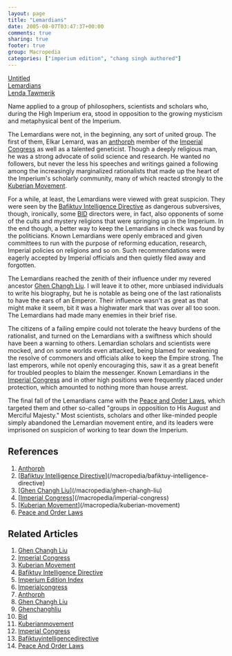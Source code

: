 ```yaml
---
layout: page
title: "Lemardians"
date: 2005-08-07T03:47:37+00:00
comments: true
sharing: true
footer: true
group: Macropedia
categories: ["imperium edition", "chang singh authored"]
---
```


<div class='row'>
	<div class='col-md-4'><a href='/macropedia/last-charge-of-light-horse'>Untitled</a></div>
	<div class='col-md-4'><a href='/macropedia/lemardians'>Lemardians</a></div>
	<div class='col-md-4'><a href='/macropedia/lenda-tawmerik'>Lenda Tawmerik</a></div>
</div>


Name applied to a group of philosophers, scientists and scholars who, during the High Imperium era, stood in opposition to the growing mysticism and metaphysical bent of the Imperium.

The Lemardians were not, in the beginning, any sort of united group.  The first of them, Elkar Lemard, was an [anthorph](/macropedia/anthorph) member of the [Imperial Congress](/macropedia/imperial-congress) as well as a talented geneticist.  Though a deeply religious man, he was a strong advocate of solid science and research.  He wanted no followers, but never the less his speeches and writings gained a following among the increasingly marginalized rationalists that made up the heart of the Imperium's scholarly community, many of which reacted strongly to the [Kuberian Movement](/macropedia/kuberian-movement).

For a while, at least, the Lemardians were viewed with great suspicion.  They were seen by the [Bafiktuy Intelligence Directive](/macropedia/bafiktuy-intelligence-directive) as dangerous subversives, though, ironically, some [BID](/macropedia/bafiktuy-intelligence-directive) directors were, in fact, also opponents of some of the cults and mystery religions that were springing up in the Imperium.  In the end though, a better way to keep the Lemardians in check was found by the politicians.  Known Lemardians were openly embraced and given committees to run with the purpose of reforming education, research, Imperial policies on religions and so on.  Such recommendations were eagerly accepted by Imperial officials and then quietly filed away and forgotten.

The Lemardians reached the zenith of their influence under my revered ancestor [Ghen Changh Liu](/macropedia/ghen-changh-liu).  I will leave it to other, more unbiased individuals to write his biography, but he is notable as being one of the last rationalists to have the ears of an Emperor.  Their influence wasn't as great as that might make it seem, bit it was a highwater mark that was over all too soon.  The Lemardians had made many enemies in their brief rise.

The citizens of a failing empire could not tolerate the heavy burdens of the rationalist, and turned on the Lemardians with a swiftness which should have been a warning to others.  Lemardian scholars and scientists were mocked, and on some worlds even attacked, being blamed for weakening the resolve of commoners and officials alike to keep the Empire strong.  The last emperors, while not openly encouraging this, saw it as a great benefit for troubled peoples to blaim the messenger.  Known Lemardians in the [Imperial Congress](/macropedia/imperial-congress) and in other high positions were frequently placed under protection, which amounted to nothing more than house arrest.

The final fall of the Lemardians came with the [Peace and Order Laws](/macropedia/peace-and-order-laws), which targeted them and other so-called "groups in opposition to His August and Merciful Majesty."  Most scientists, scholars and other like-minded people simply abandoned the Lemardian movement entire, and its leaders were imprisoned on suspicion of working to tear down the Imperium.

## References
1. [Anthorph](/macropedia/anthorph)
1. [[Bafiktuy Intelligence Directive](/macropedia/bafiktuy-intelligence-directive)](/macropedia/bafiktuy-intelligence-directive)
1. [[Ghen Changh Liu](/macropedia/ghen-changh-liu)](/macropedia/ghen-changh-liu)
1. [[Imperial Congress](/macropedia/imperial-congress)](/macropedia/imperial-congress)
1. [[Kuberian Movement](/macropedia/kuberian-movement)](/macropedia/kuberian-movement)
1. [Peace and Order Laws](/macropedia/peace-and-order-laws)

## Related Articles

1. [Ghen Changh Liu](/macropedia/ghen-changh-liu)
2. [Imperial Congress](/macropedia/imperial-congress)
3. [Kuberian Movement](/macropedia/kuberian-movement)
4. [Bafiktuy Intelligence Directive](/macropedia/bafiktuy-intelligence-directive)
5. [Imperium Edition Index](/macropedia/imperium-edition-index)
6. [Imperialcongress](/macropedia/imperial-congress)
7. [Anthorph](/macropedia/anthorph)
8. [Ghen Changh Liu](/macropedia/ghen-changh-liu)
9. [Ghenchanghliu](/macropedia/ghen-changh-liu)
10. [Bid](/macropedia/bafiktuy-intelligence-directive)
11. [Kuberianmovement](/macropedia/kuberian-movement)
12. [Imperial Congress](/macropedia/imperial-congress)
13. [Bafiktuyintelligencedirective](/macropedia/bafiktuy-intelligence-directive)
14. [Peace And Order Laws](/macropedia/peace-and-order-laws)


 
